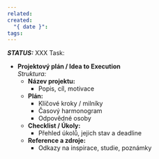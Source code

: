 ```yaml
---
related: 
created:
  "{ date }": 
tags:
---
```

***STATUS:*** XXX
Task:

- **Projektový plán / Idea to Execution**  
    _Struktura:_
    - **Název projektu:**
        - Popis, cíl, motivace
    - **Plán:**
        - Klíčové kroky / milníky
        - Časový harmonogram
        - Odpovědné osoby
    - **Checklist / Úkoly:**
        - Přehled úkolů, jejich stav a deadline
    - **Reference a zdroje:**
        - Odkazy na inspirace, studie, poznámky